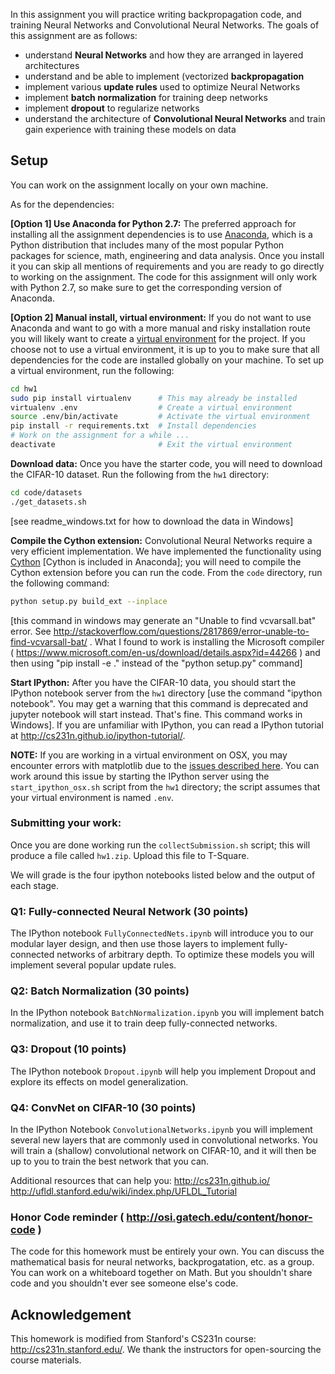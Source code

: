 In this assignment you will practice writing backpropagation code, and training Neural Networks and Convolutional Neural Networks. The goals of this assignment are as follows:

- understand **Neural Networks** and how they are arranged in layered architectures
- understand and be able to implement (vectorized **backpropagation**
- implement various **update rules** used to optimize Neural Networks
- implement **batch normalization** for training deep networks
- implement **dropout** to regularize networks
- understand the architecture of **Convolutional Neural Networks** and train gain experience with training these models on data

## Setup
You can work on the assignment locally on your own machine. 

As for the dependencies:

**[Option 1] Use Anaconda for Python 2.7:**
The preferred approach for installing all the assignment dependencies is to use [Anaconda](https://www.continuum.io/downloads), which is a Python distribution that includes many of the most popular Python packages for science, math, engineering and data analysis. Once you install it you can skip all mentions of requirements and you are ready to go directly to working on the assignment. The code for this assignment will only work with Python 2.7, so make sure to get the corresponding version of Anaconda.

**[Option 2] Manual install, virtual environment:**
If you do not want to use Anaconda and want to go with a more manual and risky installation route you will likely want to create a [virtual environment](http://docs.python-guide.org/en/latest/dev/virtualenvs/) for the project. If you choose not to use a virtual environment, it is up to you
to make sure that all dependencies for the code are installed globally on your machine. To set up a virtual environment, run the following:

```bash
cd hw1
sudo pip install virtualenv      # This may already be installed
virtualenv .env                  # Create a virtual environment
source .env/bin/activate         # Activate the virtual environment
pip install -r requirements.txt  # Install dependencies
# Work on the assignment for a while ...
deactivate                       # Exit the virtual environment
```

**Download data:**
Once you have the starter code, you will need to download the CIFAR-10 dataset.
Run the following from the `hw1` directory:

```bash
cd code/datasets
./get_datasets.sh
```

[see readme_windows.txt for how to download the data in Windows]

**Compile the Cython extension:** Convolutional Neural Networks require a very efficient implementation. We have implemented the functionality using [Cython](http://cython.org/) [Cython is included in Anaconda]; you will need to compile the Cython extension before you can run the code. From the `code` directory, run the following command:

```bash
python setup.py build_ext --inplace
```
[this command in windows may generate an "Unable to find vcvarsall.bat" error. See http://stackoverflow.com/questions/2817869/error-unable-to-find-vcvarsall-bat/ . What I found to work is installing the Microsoft compiler ( https://www.microsoft.com/en-us/download/details.aspx?id=44266 ) and then using "pip install -e ." instead of the "python setup.py" command]

**Start IPython:**
After you have the CIFAR-10 data, you should start the IPython notebook server from the `hw1` directory [use the command "ipython notebook". You may get a warning that this command is deprecated and jupyter notebook will start instead. That's fine. This command works in Windows]. If you are unfamiliar with IPython, you can read a IPython tutorial at http://cs231n.github.io/ipython-tutorial/. 


**NOTE:** If you are working in a virtual environment on OSX, you may encounter errors with matplotlib due to the [issues described here](http://matplotlib.org/faq/virtualenv_faq.html). You can work around this issue by starting the IPython server using the `start_ipython_osx.sh` script from the `hw1` directory; the script
assumes that your virtual environment is named `.env`.


### Submitting your work:
Once you are done working run the `collectSubmission.sh` script; this will produce a file called `hw1.zip`. Upload this file to T-Square.

We will grade is the four ipython notebooks listed below and the output of each stage. 

### Q1: Fully-connected Neural Network (30 points)
The IPython notebook `FullyConnectedNets.ipynb` will introduce you to our modular layer design, and then use those layers to implement fully-connected networks of arbitrary depth. To optimize these models you will implement several popular update rules.

### Q2: Batch Normalization (30 points)
In the IPython notebook `BatchNormalization.ipynb` you will implement batch normalization, and use it to train deep fully-connected networks.

### Q3: Dropout (10 points)
The IPython notebook `Dropout.ipynb` will help you implement Dropout and explore its effects on model generalization.

### Q4: ConvNet on CIFAR-10 (30 points)
In the IPython Notebook `ConvolutionalNetworks.ipynb` you will implement several new layers that are commonly used in convolutional networks. You will train a (shallow) convolutional network on CIFAR-10, and it will then be up to you to train the best network that you can.

Additional resources that can help you:
http://cs231n.github.io/
http://ufldl.stanford.edu/wiki/index.php/UFLDL_Tutorial

### Honor Code reminder ( http://osi.gatech.edu/content/honor-code )

The code for this homework must be entirely your own. You can discuss the mathematical basis for neural networks, backprogatation, etc. as a group. You can work on a whiteboard together on Math. But you shouldn't share code and you shouldn't ever see someone else's code.

## Acknowledgement
This homework is modified from Stanford's CS231n course: http://cs231n.stanford.edu/. We thank the instructors for open-sourcing the course materials.

